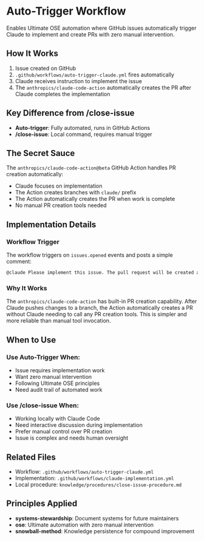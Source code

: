 # Auto-Trigger Workflow

Enables Ultimate OSE automation where GitHub issues automatically trigger Claude to implement and create PRs with zero manual intervention.

## How It Works

1. Issue created on GitHub
2. `.github/workflows/auto-trigger-claude.yml` fires automatically
3. Claude receives instruction to implement the issue
4. The `anthropics/claude-code-action` automatically creates the PR after Claude completes the implementation

## Key Difference from /close-issue

- **Auto-trigger**: Fully automated, runs in GitHub Actions
- **/close-issue**: Local command, requires manual trigger

## The Secret Sauce

The `anthropics/claude-code-action@beta` GitHub Action handles PR creation automatically:

- Claude focuses on implementation
- The Action creates branches with `claude/` prefix
- The Action automatically creates the PR when work is complete
- No manual PR creation tools needed

## Implementation Details

### Workflow Trigger
The workflow triggers on `issues.opened` events and posts a simple comment:

```markdown
@claude Please implement this issue. The pull request will be created automatically after you complete the implementation.
```

### Why It Works
The `anthropics/claude-code-action` has built-in PR creation capability. After Claude pushes changes to a branch, the Action automatically creates a PR without Claude needing to call any PR creation tools. This is simpler and more reliable than manual tool invocation.

## When to Use

### Use Auto-Trigger When:
- Issue requires implementation work
- Want zero manual intervention 
- Following Ultimate OSE principles
- Need audit trail of automated work

### Use /close-issue When:
- Working locally with Claude Code
- Need interactive discussion during implementation
- Prefer manual control over PR creation
- Issue is complex and needs human oversight

## Related Files

- Workflow: `.github/workflows/auto-trigger-claude.yml`
- Implementation: `.github/workflows/claude-implementation.yml`
- Local procedure: `knowledge/procedures/close-issue-procedure.md`

## Principles Applied

- **systems-stewardship**: Document systems for future maintainers
- **ose**: Ultimate automation with zero manual intervention
- **snowball-method**: Knowledge persistence for compound improvement

<!-- Timestamp: 2025-08-04T01:27:30Z -->